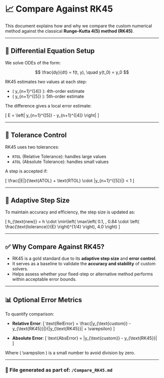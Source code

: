 # 📈 Compare Against RK45

This document explains how and why we compare the custom numerical method against the classical **Runge-Kutta 4(5) method (RK45)**.

---

## 🔧 Differential Equation Setup

We solve ODEs of the form:

$$
\frac{dy}{dt} = f(t, y), \quad y(t_0) = y_0
$$

RK45 estimates two values at each step:

- \( y_{n+1}^{[4]} \): 4th-order estimate  
- \( y_{n+1}^{[5]} \): 5th-order estimate

The difference gives a local error estimate:

\[
E = \left| y_{n+1}^{[5]} - y_{n+1}^{[4]} \right|
\]

---

## 🎯 Tolerance Control

RK45 uses two tolerances:

- `RTOL` (Relative Tolerance): handles large values
- `ATOL` (Absolute Tolerance): handles small values

A step is accepted if:

\[
\frac{|E|}{\text{ATOL} + \text{RTOL} \cdot |y_{n+1}^{[5]}|} < 1
\]

---

## 🔄 Adaptive Step Size

To maintain accuracy and efficiency, the step size is updated as:

\[
h_{\text{new}} = h \cdot \min\left( \max\left( 0.1, \, 0.84 \cdot \left( \frac{\text{tolerance}}{E} \right)^{1/4} \right), 4.0 \right)
\]

---

## ✅ Why Compare Against RK45?

- RK45 is a gold standard due to its **adaptive step size** and **error control**.
- It serves as a baseline to validate the **accuracy and stability** of custom solvers.
- Helps assess whether your fixed-step or alternative method performs within acceptable error bounds.

---

## 📊 Optional Error Metrics

To quantify comparison:

- **Relative Error**:
  \[
  \text{RelError} = \frac{|y_{\text{custom}} - y_{\text{RK45}}|}{|y_{\text{RK45}}| + \varepsilon}
  \]

- **Absolute Error**:
  \[
  \text{AbsError} = |y_{\text{custom}} - y_{\text{RK45}}|
  \]

Where \( \varepsilon \) is a small number to avoid division by zero.

---

### 📂 File generated as part of: `/Compare_RK45.md`

